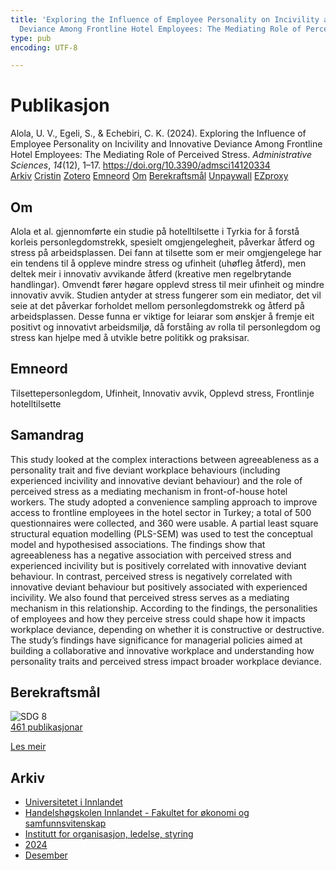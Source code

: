 ```yaml
---
title: 'Exploring the Influence of Employee Personality on Incivility and Innovative
  Deviance Among Frontline Hotel Employees: The Mediating Role of Perceived Stress'
type: pub
encoding: UTF-8

---
```

<h1>Publikasjon</h1>
<article id="csl-bib-container-S2UMNITK" class="csl-bib-container">
  <div class="csl-bib-body"> <div class="csl-entry">Alola, U. V., Egeli, S., &#38; Echebiri, C. K. (2024). Exploring the Influence of Employee Personality on Incivility and Innovative Deviance Among Frontline Hotel Employees: The Mediating Role of Perceived Stress. <i>Administrative Sciences</i>, <i>14</i>(12), 1–17. <a href="https://doi.org/10.3390/admsci14120334">https://doi.org/10.3390/admsci14120334</a></div> </div>
  <div class="csl-bib-buttons">
    <a href="#taxonomy-article-S2UMNITK" alt="archive" class="csl-bib-button">Arkiv</a>
    <a href="https://app.cristin.no/results/show.jsf?id=2331726" alt="Cristin" class="csl-bib-button">Cristin</a>
    <a href="http://zotero.org/groups/5881554/items/S2UMNITK" alt="Zotero" class="csl-bib-button">Zotero</a>
    <a href="#keywords-article-S2UMNITK" alt="keywords" class="csl-bib-button">Emneord</a>
    <a href="#about-article-S2UMNITK" alt="about_pub" class="csl-bib-button">Om</a>
    <a href="#sdg-article-S2UMNITK" alt="sdg" class="csl-bib-button">Berekraftsmål</a>
    <a href="https://doi.org/10.3390/admsci14120334" alt="Unpaywall" class="csl-bib-button">Unpaywall</a>
    <a href="https://doi.org/10.3390/admsci14120334" alt="EZproxy" class="csl-bib-button">EZproxy</a>
  </div>
  <div id="csl-bib-meta-container-S2UMNITK"></div>
</article>
<div id="csl-bib-meta-S2UMNITK" class="csl-bib-meta">
  <article id="about-article-S2UMNITK" class="about_pub-article">
    <h1>Om</h1>
    Alola et al. gjennomførte ein studie på hotelltilsette i Tyrkia for å forstå korleis personlegdomstrekk, spesielt omgjengelegheit, påverkar åtferd og stress på arbeidsplassen. Dei fann at tilsette som er meir omgjengelege har ein tendens til å oppleve mindre stress og ufinheit (uhøfleg åtferd), men deltek meir i innovativ avvikande åtferd (kreative men regelbrytande handlingar). Omvendt fører høgare opplevd stress til meir ufinheit og mindre innovativ avvik. Studien antyder at stress fungerer som ein mediator, det vil seie at det påverkar forholdet mellom personlegdomstrekk og åtferd på arbeidsplassen. Desse funna er viktige for leiarar som ønskjer å fremje eit positivt og innovativt arbeidsmiljø, då forståing av rolla til personlegdom og stress kan hjelpe med å utvikle betre politikk og praksisar.
  </article>
  <article id="keywords-article-S2UMNITK" class="keywords-article">
    <h1>Emneord</h1>
    Tilsettepersonlegdom, Ufinheit, Innovativ avvik, Opplevd stress, Frontlinje hotelltilsette
  </article>
  <article id="abstract-article-S2UMNITK" class="abstract-article">
    <h1>Samandrag</h1>
    This study looked at the complex interactions between agreeableness as a personality trait and five deviant workplace behaviours (including experienced incivility and innovative deviant behaviour) and the role of perceived stress as a mediating mechanism in front-of-house hotel workers. The study adopted a convenience sampling approach to improve access to frontline employees in the hotel sector in Turkey; a total of 500 questionnaires were collected, and 360 were usable. A partial least square structural equation modelling (PLS-SEM) was used to test the conceptual model and hypothesised associations. The findings show that agreeableness has a negative association with perceived stress and experienced incivility but is positively correlated with innovative deviant behaviour. In contrast, perceived stress is negatively correlated with innovative deviant behaviour but positively associated with experienced incivility. We also found that perceived stress serves as a mediating mechanism in this relationship. According to the findings, the personalities of employees and how they perceive stress could shape how it impacts workplace deviance, depending on whether it is constructive or destructive. The study’s findings have significance for managerial policies aimed at building a collaborative and innovative workplace and understanding how personality traits and perceived stress impact broader workplace deviance.
  </article>
  <article id="sdg-article-S2UMNITK" class="sdg-article">
    <h1>Berekraftsmål</h1>
    <div class="sdg-container"><div id="sdg8" class="sdg">
        <img src="{{< params subfolder >}}images/sdg/sdg08_nn.png" class="image" alt="SDG 8">
        <div class="sdg-overlay">
          <a href="{{< params subfolder >}}nn/archive/?sdg=8#archive" class="sdg-publication-count"><span>461</span> publikasjonar</a>
          <p><a href="https://fn.no/om-fn/fns-baerekraftsmaal/anstendig-arbeid-og-oekonomisk-vekst?lang=nno-NO" class="sdg-read-more">Les meir</a></p>
        </div>
      </div></div>
  </article>
  <article id="taxonomy-article-S2UMNITK" class="taxonomy-article">
    <h1>Arkiv</h1>
    <ul>
      <li><a href="{{< params subfolder >}}nn/archive/?key=3DCRN523">Universitetet i Innlandet</a></li>
      <li><a href="{{< params subfolder >}}nn/archive/?key=DU8Q9LN9">Handelshøgskolen Innlandet - Fakultet for økonomi og samfunnsvitenskap</a></li>
      <li><a href="{{< params subfolder >}}nn/archive/?key=4LUWR3ZM">Institutt for organisasjon, ledelse, styring</a></li>
      <li><a href="{{< params subfolder >}}nn/archive/?key=TY5PNNUR">2024</a></li>
      <li><a href="{{< params subfolder >}}nn/archive/?key=YRAMKLSV">Desember</a></li>
    </ul>
  </article>
</div>
